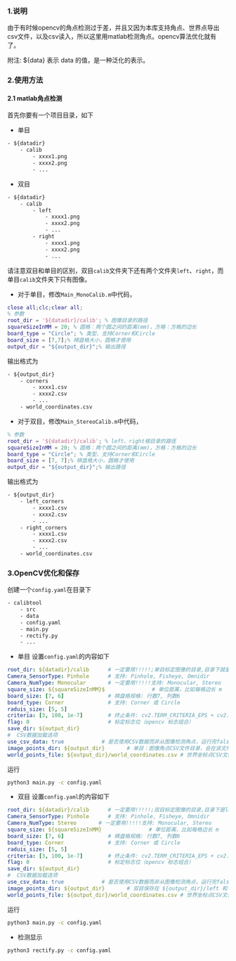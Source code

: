 ### 1.说明
由于有时候opencv的角点检测过于差，并且又因为本库支持角点、世界点导出csv文件，以及csv读入，所以这里用matlab检测角点。opencv算法优化就有了。

附注: ${data} 表示 data 的值，是一种泛化的表示。


### 2.使用方法
#### 2.1 matlab角点检测
首先你要有一个项目目录，如下
* 单目
```txt
- ${datadir}
    - calib
        - xxxx1.png
        - xxxx2.png
        - ...
```
* 双目
```txt
- ${datadir}
    - calib
        - left
            - xxxx1.png
            - xxxx2.png
            - ...
        - right
            - xxxx1.png
            - xxxx2.png
            - ...
```

请注意双目和单目的区别，双目`calib`文件夹下还有两个文件夹`left`、`right`，而单目`calib`文件夹下只有图像。
* 对于单目，修改`Main_MonoCalib.m`中代码，
```matlab
close all;clc;clear all;
% 参数
root_dir = '${datadir}/calib'; % 图像目录的路径
squareSizeInMM = 20; % 圆格：两个圆之间的距离(mm)，方格：方格的边长
board_type = "Circle"; % 类型，支持Corner和Circle
board_size = [7,7];% 棋盘格大小，圆格才使用
output_dir = "${output_dir}";% 输出路径
```
输出格式为
```txt
- ${output_dir}
    - corners
        - xxxx1.csv
        - xxxx2.csv
        - ...
    - world_coordinates.csv
```


* 对于双目，修改`Main_StereoCalib.m`中代码，
```matlab
% 参数
root_dir = '${datadir}/calib'; % left、right根目录的路径
squareSizeInMM = 20; % 圆格：两个圆之间的距离(mm)，方格：方格的边长
board_type = "Circle"; % 类型，支持Corner和Circle
board_size = [7, 7];% 棋盘格大小，圆格才使用
output_dir = "${output_dir}";% 输出路径
```
输出格式为
```txt
- ${output_dir}
    - left_corners
        - xxxx1.csv
        - xxxx2.csv
        - ...
    - right_corners
        - xxxx1.csv
        - xxxx2.csv
        - ...
    - world_coordinates.csv
```


### 3.OpenCV优化和保存
创建一个`config.yaml`在目录下
```txt
- calibtool
    - src
    - data
    - config.yaml
    - main.py
    - rectify.py
    - ...
```
* 单目
设置`config.yaml`的内容如下
```yaml
root_dir: ${datadir}/calib      # 一定要用!!!!!;单目标定图像的目录,目录下就是图像;
Camera_SensorType: Pinhole      # 支持: Pinhole, Fisheye, Omnidir
Camera_NumType: Monocular       # 一定要用!!!!!支持: Monocular, Stereo
square_size: ${squareSizeInMM}$               # 单位距离，比如每格边长 m
board_size: [7, 6]              # 棋盘格规格: 行数7, 列数6
board_type: Corner              # 支持: Corner 或 Circle
raduis_size: [5, 5] 
criteria: [3, 100, 1e-7]        # 终止条件: cv2.TERM_CRITERIA_EPS + cv2.TERM_CRITERIA_MAX_ITER
flag: 0                         # 标定标志位（opencv 标志组合）
save_dir: ${output_dir}
#  CSV数据加载选项
use_csv_data: true            # 是否使用CSV数据而非从图像检测角点，运行完false后可以设置为true试一下
image_points_dir: ${output_dir}       # 单目：图像角点CSV文件目录，会在该文件夹下创建一个corners文件，之后保存在output/corners里。
world_points_file: ${output_dir}/world_coordinates.csv # 世界坐标点CSV文件
```
运行
```bash
python3 main.py -c config.yaml
```


* 双目
设置`config.yaml`的内容如下
```yaml
root_dir: ${datadir}/calib      # 一定要用!!!!!;双目标定图像的目录,目录下是left、right目录;
Camera_SensorType: Pinhole      # 支持: Pinhole, Fisheye, Omnidir
Camera_NumType: Stereo       # 一定要用!!!!!支持: Monocular, Stereo
square_size: ${squareSizeInMM}               # 单位距离，比如每格边长 m
board_size: [7, 6]              # 棋盘格规格: 行数7, 列数6
board_type: Corner              # 支持: Corner 或 Circle
raduis_size: [5, 5] 
criteria: [3, 100, 1e-7]        # 终止条件: cv2.TERM_CRITERIA_EPS + cv2.TERM_CRITERIA_MAX_ITER
flag: 0                         # 标定标志位（opencv 标志组合）
save_dir: ${output_dir}
#  CSV数据加载选项
use_csv_data: true            # 是否使用CSV数据而非从图像检测角点，运行完false后可以设置为true试一下
image_points_dir: ${output_dir}       # 双目保存在 ${output_dir}/left 和 ${output_dir}/right目录下
world_points_file: ${output_dir}/world_coordinates.csv # 世界坐标点CSV文件
```
运行
```bash
python3 main.py -c config.yaml
```

* 检测显示
```bash
python3 rectify.py -c config.yaml
```